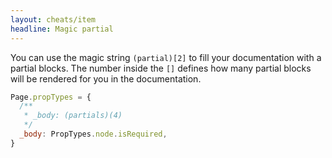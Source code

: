```yaml
---
layout: cheats/item
headline: Magic partial
---
```


You can use the magic string `(partial)[2]` to fill your documentation with a partial blocks. The number inside the `[]` defines how many
partial blocks will be rendered for you in the documentation.

```js
Page.propTypes = {
  /**
   * _body: (partials)(4)
   */
  _body: PropTypes.node.isRequired,
}
```
